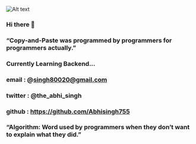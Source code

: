 


![Alt text](https://cdn.dribbble.com/users/1292677/screenshots/6139167/avento_still_2x.gif?compress=1&resize=400x300)

### Hi there 👋

###  “Copy-and-Paste was programmed by programmers for programmers actually.”

### Currently Learning Backend...

### email : @singh80020@gmail.com

### twitter : @the_abhi_singh

### github : https://github.com/Abhisingh755

### “Algorithm: Word used by programmers when they don’t want to explain what they did.”

<!--
**Abhisingh755/Abhisingh755** is a ✨ _special_ ✨ repository because its `README.md` (this file) appears on your GitHub profile.

Here are some ideas to get you started:

- 🔭 I’m currently working on being a Web Developer ...
- 🌱 I’m currently learning  ...
- 👯 I’m looking to collaborate on ...
- 🤔 I’m looking for help with ...
- 💬 Ask me about ...
- 📫 How to reach me: Email me at : singh80020@gmail.com...
- 😄 Pronouns: ...
- ⚡ Fun fact: ...
-->
